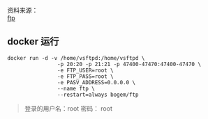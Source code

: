 资料来源：<br/>
[ftp](https://hub.docker.com/r/bogem/ftp/ )<br/>


## docker 运行

```
docker run -d -v /home/vsftpd:/home/vsftpd \
                -p 20:20 -p 21:21 -p 47400-47470:47400-47470 \
                -e FTP_USER=root \
                -e FTP_PASS=root \
                -e PASV_ADDRESS=0.0.0.0 \
                --name ftp \
                --restart=always bogem/ftp

```
> 登录的用户名：root  密码： root